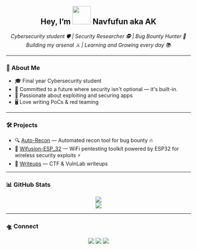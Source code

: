 <h2 align="center">Hey, I’m <img src="https://media.giphy.com/media/xCCqt6qDewWf6zriPX/giphy.gif" width="50"> Navfufun aka AK</h2>

<p align="center">
  <i>Cybersecurity student 🛡️ | Security Researcher 🕵️ | Bug Bounty Hunter 🎯</i><br>
  <i> Building my arsenal ⚔️ | Learning and Growing every day 📚</i>
</p>

---

### 🧠 About Me
- 🎓 Final year Cybersecurity student  
- 🔧 Committed to a future where security isn't optional — it's built-in.  
- 🐞 Passionate about exploiting and securing apps  
- 🖥️ Love writing PoCs & red teaming  

---

### 🛠️ Projects
- 🔍 [Auto-Recon](https://github.com/AnonyAK/Auto-Recon) — Automated recon tool for bug bounty 🔥
- 🚀 [Wifusion-ESP_32](https://github.com/AnonyAK/Wifusion-ESP_32) — WiFi pentesting toolkit powered by ESP32 for wireless security exploits ⚡️
- 📓 [Writeups](https://blog.anishshah001.com.np/) — CTF & VulnLab writeups  

---

### 📊 GitHub Stats
<p align="center">
  <img src="https://github-readme-stats.vercel.app/api?username=AnonyAK&show_icons=true&theme=tokyonight" />
  <br>
  <img src="https://github-readme-streak-stats.herokuapp.com?user=AnonyAK&theme=tokyonight&hide_border=true" />
</p>

---

### 🛸 Connect
<p align="center">
  <a href="https://t.me/Navfufun"><img src="https://img.shields.io/badge/Telegram-%231877F2.svg?style=for-the-badge&logo=telegram&logoColor=white" /></a>
  <a href="mailto:sahanish35@gmail.com"><img src="https://img.shields.io/badge/Gmail-%23D14836.svg?style=for-the-badge&logo=gmail&logoColor=white"/></a>
  <a href="https://www.linkedin.com/in/anish-shah-29a020274/"><img src="https://img.shields.io/badge/LinkedIn-%230077B5.svg?style=for-the-badge&logo=linkedin&logoColor=white"/></a>
</p>
